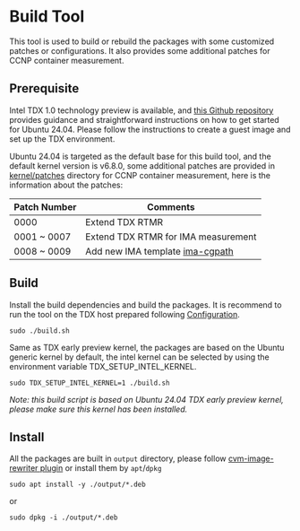 # Build Tool

This tool is used to build or rebuild the packages with some customized patches or configurations.
It also provides some additional patches for CCNP container measurement.

## Prerequisite
Intel TDX 1.0 technology preview is available, and [this Github repository](https://github.com/canonical/tdx/tree/noble-24.04) 
provides guidance and straightforward instructions on how to get started for Ubuntu 24.04.
Please follow the instructions to create a guest image and set up the TDX environment.

Ubuntu 24.04 is targeted as the default base for this build tool, and the default kernel version is
v6.8.0, some additional patches are provided in [kernel/patches](kernel/patches) directory for
CCNP container measurement, here is the information about the patches:

| Patch Number | Comments |
| ------------ | -------- |
| 0000         | Extend TDX RTMR |
| 0001 ~ 0007  | Extend TDX RTMR for IMA measurement |
| 0008 ~ 0009  | Add new IMA template [ima-cgpath](https://patchwork.kernel.org/project/linux-integrity/patch/20221224162830.21554-1-enrico.bravi@polito.it/) |

## Build
Install the build dependencies and build the packages. It is recommend to run the tool on the TDX
host prepared following [Configuration](../../README.md/#configuration).

```Shell
sudo ./build.sh
```

Same as TDX early preview kernel, the packages are based on the Ubuntu generic kernel by default,
the intel kernel can be selected by using the environment variable TDX_SETUP_INTEL_KERNEL.

```Shell
sudo TDX_SETUP_INTEL_KERNEL=1 ./build.sh
```

*Note: this build script is based on Ubuntu 24.04 TDX early preview kernel, please make sure this kernel has been installed.*

## Install

All the packages are built in `output` directory, please follow
[cvm-image-rewriter plugin](../cvm-image-rewriter/plugins/06-install-tdx-guest-kernel/README.md)
or install them by `apt`/`dpkg`

```Shell
sudo apt install -y ./output/*.deb
```

or

```Shell
sudo dpkg -i ./output/*.deb
```
